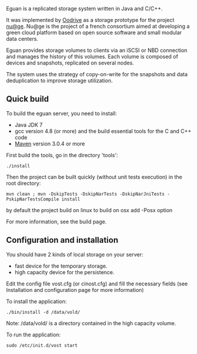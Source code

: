 Eguan is a replicated storage system written in Java and C/C++.

It was implemented by [Oodrive](http://www.oodrive.com/) as a storage prototype for the project [nu@ge](http://nuage-france.fr). Nu@ge is the project of a french consortium aimed at developing a green cloud platform based on open source software and small modular data centers.

Eguan provides storage volumes to clients via an iSCSI or NBD connection and manages the history of this volumes. Each volume is composed of devices and snapshots, replicated on several nodes.

The system uses the strategy of copy-on-write for the snapshots and data deduplication to improve storage utilization.

## Quick build

To build the eguan server, you need to install:
- Java JDK 7
- gcc version 4.8 (or more) and the build essential tools for the C and C++ code
- [Maven](http://maven.apache.org) version 3.0.4 or more

First build the tools, go in the directory 'tools':

    ./install

Then the project can be built quickly (without unit tests execution) in the root directory:

    mvn clean ; mvn -DskipTests -DskipNarTests -DskipNarJniTests -PskipNarTestsCompile install

by default the project build on linux to build on osx add -Posx option

For more information, see the build page.

## Configuration and installation

You should have 2 kinds of local storage on your server:
* fast device for the temporary storage.
* high capacity device for the persistence.

Edit the config file vost.cfg (or cinost.cfg) and fill the necessary fields (see Installation and configuration page for more information)

To install the application:

    ./bin/install -d /data/vold/
 
Note: /data/vold/ is a directory contained in the high capacity volume.

To run the application:

    sudo /etc/init.d/vost start

